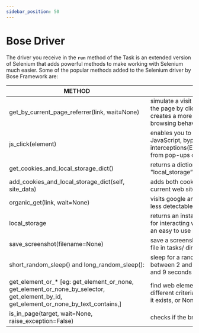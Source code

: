 ```yaml
---
sidebar_position: 50
---
```


# Bose Driver

The driver you receive in the **`run`** method of the Task is an extended version of Selenium that adds powerful methods to make working with Selenium much easier. Some of the popular methods added to the Selenium driver by Bose Framework are:

| METHOD | DESCRIPTION |
| --- | --- |
| get_by_current_page_referrer(link, wait=None) | simulate a visit that appears as if you arrived at the page by clicking a link. This approach creates a more natural and less detectable browsing behavior. |
| js_click(element) | enables you to click on an element using JavaScript, bypassing any interceptions(ElementClickInterceptedException) from pop-ups or alerts |
| get_cookies_and_local_storage_dict() | returns a dictionary containing "cookies" and "local_storage” |
| add_cookies_and_local_storage_dict(self, site_data) | adds both cookies and local storage data to the current web site |
| organic_get(link, wait=None) | visits google and then visits the “link” making it less detectable |
| local_storage | returns an instance of the LocalStorage module for interacting with the browser's local storage in an easy to use manner |
| save_screenshot(filename=None) | save a screenshot of the current web page to a file in tasks/ directory |
| short_random_sleep() and long_random_sleep(): | sleep for a random amount of time, either between 2 and 4 seconds (short) or between 6 and 9 seconds (long) |
| get_element_or_* [eg: get_element_or_none, get_element_or_none_by_selector, get_element_by_id, get_element_or_none_by_text_contains,] | find web elements on the page based on different criteria. They return the web element if it exists, or None if it doesn't. |
| is_in_page(target, wait=None, raise_exception=False) | checks if the browser is in the specified page |
